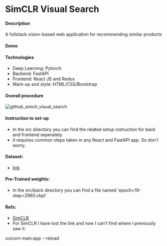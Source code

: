 # SimCLR Visual Search
#### Description
A fullstack vision-based web application for recommending similar products

#### Demo



#### Technologies
- Deep Learning: Pytorch
- Backend: FastAPI
- Frontend: React JS and Redux
- Mark-up and style: HTML/CSS/Bootstrap

#### Overall procedure
![github_simclr_visual_search](https://user-images.githubusercontent.com/79300456/227770648-9d85a8a2-5dbc-48ea-8245-7bcb14926a6c.jpg)

#### Instruction to set-up
- In the src directory you can find the related setup instruction for back and frontend seperately. 
- It requires common steps taken in any React and FastAPI app. So don't worry.

#### Dataset:
- [link](https://www.kaggle.com/datasets/paramaggarwal/fashion-product-images-dataset)

#### Pre-Trained weights:
- In the src/back directory you can find a file named 'epoch=19-step=2960.ckpt'

#### Refs:
- [SimCLR](https://arxiv.org/abs/2002.05709)
- For SimCLR I have lost the link and now I can't find where I previously saw it.






uvicorn main:app --reload


